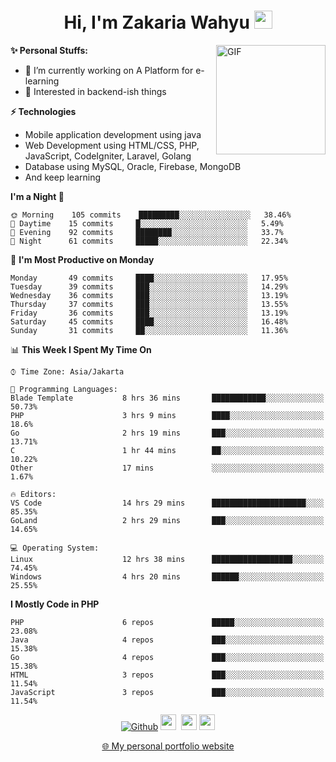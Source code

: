 <h1 align="center">Hi, I'm Zakaria Wahyu <img src="https://github.com/TheDudeThatCode/TheDudeThatCode/blob/master/Assets/Hi.gif" width="29px"></h1>

<img align="right" alt="GIF" height="175px" src="https://www.nayakapratama.co.id/wp-content/uploads/2019/07/Website-Maintenance.gif" />

**✨ Personal Stuffs:**
- 🔭 I’m currently working on A Platform for e-learning 
- 🌱 Interested in backend-ish things

**⚡ Technologies**
- Mobile application development using java
- Web Development using HTML/CSS, PHP, JavaScript, CodeIgniter, Laravel, Golang
- Database using MySQL, Oracle, Firebase, MongoDB
- And keep learning

<!--START_SECTION:waka-->
**I'm a Night 🦉** 

```text
🌞 Morning    105 commits    █████████░░░░░░░░░░░░░░░░   38.46% 
🌆 Daytime    15 commits     █░░░░░░░░░░░░░░░░░░░░░░░░   5.49% 
🌃 Evening    92 commits     ████████░░░░░░░░░░░░░░░░░   33.7% 
🌙 Night      61 commits     █████░░░░░░░░░░░░░░░░░░░░   22.34%

```
📅 **I'm Most Productive on Monday** 

```text
Monday       49 commits     ████░░░░░░░░░░░░░░░░░░░░░   17.95% 
Tuesday      39 commits     ███░░░░░░░░░░░░░░░░░░░░░░   14.29% 
Wednesday    36 commits     ███░░░░░░░░░░░░░░░░░░░░░░   13.19% 
Thursday     37 commits     ███░░░░░░░░░░░░░░░░░░░░░░   13.55% 
Friday       36 commits     ███░░░░░░░░░░░░░░░░░░░░░░   13.19% 
Saturday     45 commits     ████░░░░░░░░░░░░░░░░░░░░░   16.48% 
Sunday       31 commits     ██░░░░░░░░░░░░░░░░░░░░░░░   11.36%

```


📊 **This Week I Spent My Time On** 

```text
⌚︎ Time Zone: Asia/Jakarta

💬 Programming Languages: 
Blade Template           8 hrs 36 mins       ████████████░░░░░░░░░░░░░   50.73% 
PHP                      3 hrs 9 mins        ████░░░░░░░░░░░░░░░░░░░░░   18.6% 
Go                       2 hrs 19 mins       ███░░░░░░░░░░░░░░░░░░░░░░   13.71% 
C                        1 hr 44 mins        ██░░░░░░░░░░░░░░░░░░░░░░░   10.22% 
Other                    17 mins             ░░░░░░░░░░░░░░░░░░░░░░░░░   1.67%

🔥 Editors: 
VS Code                  14 hrs 29 mins      █████████████████████░░░░   85.35% 
GoLand                   2 hrs 29 mins       ███░░░░░░░░░░░░░░░░░░░░░░   14.65%

💻 Operating System: 
Linux                    12 hrs 38 mins      ██████████████████░░░░░░░   74.45% 
Windows                  4 hrs 20 mins       ██████░░░░░░░░░░░░░░░░░░░   25.55%

```

**I Mostly Code in PHP** 

```text
PHP                      6 repos             █████░░░░░░░░░░░░░░░░░░░░   23.08% 
Java                     4 repos             ███░░░░░░░░░░░░░░░░░░░░░░   15.38% 
Go                       4 repos             ███░░░░░░░░░░░░░░░░░░░░░░   15.38% 
HTML                     3 repos             ███░░░░░░░░░░░░░░░░░░░░░░   11.54% 
JavaScript               3 repos             ███░░░░░░░░░░░░░░░░░░░░░░   11.54%

```



<!--END_SECTION:waka-->

<p align="center">
<a href="https://github.com/zakariawahyu" target="_blank"><img alt="Github" src="https://img.shields.io/badge/GitHub-%2312100E.svg?&style=for-the-badge&logo=Github&logoColor=white" /></a>
<a href="https://www.twitter.com/_zakariawahyu"><img src="https://img.shields.io/badge/twitter-%231DA1F2.svg?&style=for-the-badge&logo=twitter&logoColor=white" height=25></a> 
<a href="https://www.linkedin.com/in/zakariawahyu"><img src="https://img.shields.io/badge/linkedin-%230077B5.svg?&style=for-the-badge&logo=linkedin&logoColor=white" height=25></a> 
<a href="https://www.instagram.com/_zakariawahyu"><img src="https://img.shields.io/badge/instagram-%23E4405F.svg?&style=for-the-badge&logo=instagram&logoColor=white" height=25></a></p>
<p align="center"><a href="https://www.zakariawahyu.site">🌐 My personal portfolio website</a></p>
